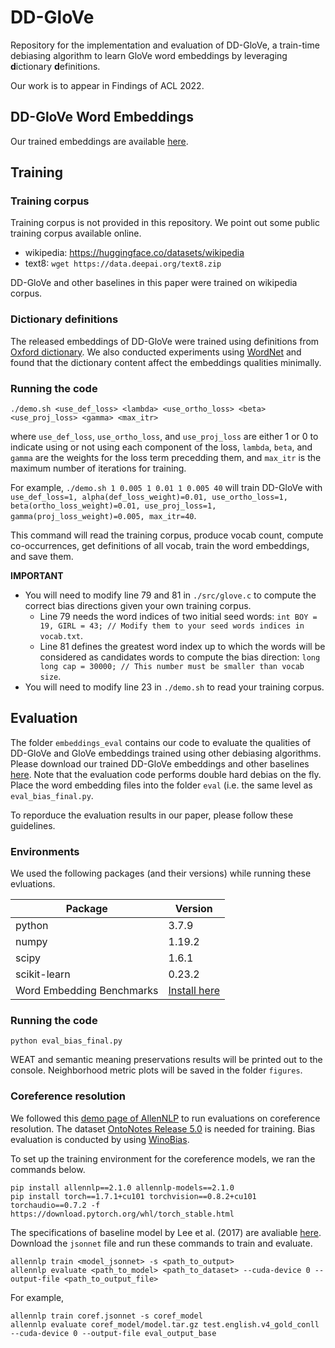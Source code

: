 # DD-GloVe
Repository for the implementation and evaluation of DD-GloVe, 
a train-time debiasing algorithm to learn GloVe word embeddings by leveraging **d**ictionary **d**efinitions.

Our work is to appear in Findings of ACL 2022.

## DD-GloVe Word Embeddings
Our trained embeddings are available [here](https://drive.google.com/drive/folders/1yqpBcqENLkPrzL1wfkw08GkO6VQ8m2tf?usp=sharing).

## Training
### Training corpus
Training corpus is not provided in this repository. We point out some public training corpus available online.

- wikipedia: https://huggingface.co/datasets/wikipedia
- text8: `wget https://data.deepai.org/text8.zip`

DD-GloVe and other baselines in this paper were trained on wikipedia corpus.

### Dictionary definitions
The released embeddings of DD-GloVe were trained using definitions from [Oxford dictionary](https://www.lexico.com/). We also conducted experiments using [WordNet](https://wordnet.princeton.edu/) and found that the dictionary content affect the embeddings qualities minimally.

### Running the code
`./demo.sh <use_def_loss> <lambda> <use_ortho_loss> <beta> <use_proj_loss> <gamma> <max_itr>`

where `use_def_loss`, `use_ortho_loss`, and `use_proj_loss` are either 1 or 0 to indicate using or not using each component of the loss, `lambda`, `beta`, and `gamma` are the weights for the loss term precedding them, and `max_itr` is the maximum number of iterations for training.

For example,
`./demo.sh 1 0.005 1 0.01 1 0.005 40` will train DD-GloVe with `use_def_loss=1, alpha(def_loss_weight)=0.01, use_ortho_loss=1, beta(ortho_loss_weight)=0.01, use_proj_loss=1, gamma(proj_loss_weight)=0.005, max_itr=40`.

This command will read the training corpus, produce vocab count, compute co-occurrences, get definitions of all vocab, train the word embeddings, and save them.

**IMPORTANT**

- You will need to modify line 79 and 81 in `./src/glove.c` to compute the correct bias directions given your own training corpus.
  - Line 79 needs the word indices of two initial seed words: `int BOY = 19, GIRL = 43; // Modify them to your seed words indices in vocab.txt`.
  - Line 81 defines the greatest word index up to which the words will be considered as candidates words to compute the bias direction: `long long cap = 30000; // This number must be smaller than vocab size`.
- You will need to modify line 23 in `./demo.sh` to read your training corpus.

## Evaluation
The folder `embeddings_eval` contains our code to evaluate the qualities of DD-GloVe and GloVe embeddings trained using other debiasing algorithms.
Please download our trained DD-GloVe embeddings and other baselines [here](https://drive.google.com/drive/folders/1yqpBcqENLkPrzL1wfkw08GkO6VQ8m2tf?usp=sharing).
Note that the evaluation code performs double hard debias on the fly. Place the word embedding files into the folder `eval` (i.e. the same level as `eval_bias_final.py`.

To reporduce the evaluation results in our paper, please follow these guidelines. 
### Environments
We used the following packages (and their versions) while running these evluations.

| Package | Version|
| ----------- | ----------- |
| python  |                  3.7.9 |
| numpy   |                  1.19.2 |
| scipy   |                  1.6.1 |
| scikit-learn  |            0.23.2 |
|Word Embedding Benchmarks | [Install here](https://github.com/kudkudak/word-embeddings-benchmarks) |

### Running the code
`python eval_bias_final.py`

WEAT and semantic meaning preservations results will be printed out to the console. Neighborhood metric plots will be saved in the folder `figures`.

### Coreference resolution
We followed this [demo page of AllenNLP](https://demo.allennlp.org/coreference-resolution) to run evaluations on coreference resolution.
The dataset [OntoNotes Release 5.0](https://catalog.ldc.upenn.edu/LDC2013T19) is needed for training. 
Bias evaluation is conducted by using [WinoBias](https://github.com/uclanlp/corefBias/tree/master/WinoBias/wino).

To set up the training environment for the coreference models, we ran the commands below.
```
pip install allennlp==2.1.0 allennlp-models==2.1.0 
pip install torch==1.7.1+cu101 torchvision==0.8.2+cu101 torchaudio==0.7.2 -f https://download.pytorch.org/whl/torch_stable.html
```

The specifications of baseline model by Lee et al. (2017) are avaliable [here](https://raw.githubusercontent.com/allenai/allennlp-models/main/training_config/coref/coref.jsonnet). Download the `jsonnet` file and run these commands to train and evaluate.
```
allennlp train <model_jsonnet> -s <path_to_output>
allennlp evaluate <path_to_model> <path_to_dataset> --cuda-device 0 --output-file <path_to_output_file>
```
For example,
```
allennlp train coref.jsonnet -s coref_model
allennlp evaluate coref_model/model.tar.gz test.english.v4_gold_conll --cuda-device 0 --output-file eval_output_base
```
